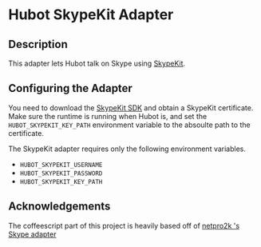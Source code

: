 # Hubot SkypeKit Adapter

## Description

This adapter lets Hubot talk on Skype using [SkypeKit](https://dev.skype.com/skypekit).

## Configuring the Adapter

You need to download the [SkypeKit SDK](https://dev.skype.com/skypekit) and obtain a SkypeKit certificate. Make sure the runtime is running when Hubot is, and set the `HUBOT_SKYPEKIT_KEY_PATH` environment variable to the absoulte path to the certificate.

The SkypeKit adapter requires only the following environment variables.

* `HUBOT_SKYPEKIT_USERNAME`
* `HUBOT_SKYPEKIT_PASSWORD`
* `HUBOT_SKYPEKIT_KEY_PATH`
    
## Acknowledgements

The coffeescript part of this project is heavily based off of [netpro2k 's Skype adapter](https://github.com/netpro2k/hubot-skype)
